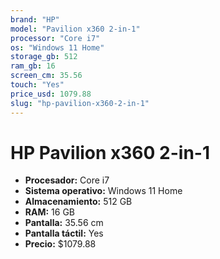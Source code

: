 ```yaml
---
brand: "HP"
model: "Pavilion x360 2-in-1"
processor: "Core i7"
os: "Windows 11 Home"
storage_gb: 512
ram_gb: 16
screen_cm: 35.56
touch: "Yes"
price_usd: 1079.88
slug: "hp-pavilion-x360-2-in-1"
---
```


# HP Pavilion x360 2-in-1

- **Procesador:** Core i7
- **Sistema operativo:** Windows 11 Home
- **Almacenamiento:** 512 GB
- **RAM:** 16 GB
- **Pantalla:** 35.56 cm
- **Pantalla táctil:** Yes
- **Precio:** $1079.88
